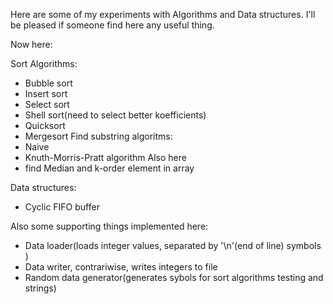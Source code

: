 Here are some of my experiments with Algorithms and Data structures. I'll be pleased if someone find here any useful thing. 

Now here:

Sort Algorithms:
* Bubble sort
* Insert sort 
* Select sort 
* Shell sort(need to select better koefficients)
* Quicksort
* Mergesort
Find substring algoritms:
* Naive 
* Knuth-Morris-Pratt algorithm
Also here
* find Median and k-order element in array

Data structures:
* Cyclic FIFO buffer

Also some supporting things implemented here:
* Data loader(loads integer values, separated by '\n'(end of line) symbols )
* Data writer, contrariwise, writes integers to file
* Random data generator(generates sybols for sort algorithms testing and strings)


